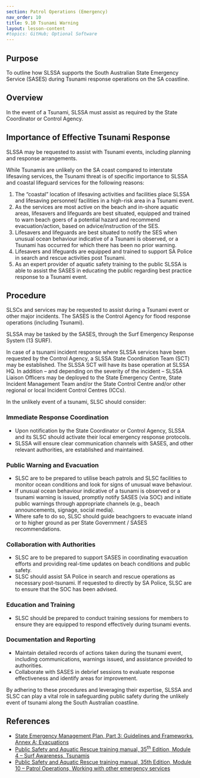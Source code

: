 ```yaml
---
section: Patrol Operations (Emergency)
nav_order: 10
title: 9.10 Tsunami Warning
layout: lesson-content
#topics: GitHub; Optional Software
---
```


## Purpose

To outline how SLSSA supports the South Australian State Emergency Service (SASES) during Tsunami response operations on the SA coastline.

## Overview

In the event of a Tsunami, SLSSA must assist as required by the State Coordinator or Control Agency.

## Importance of Effective Tsunami Response

SLSSA may be requested to assist with Tsunami events, including planning and response arrangements.

While Tsunamis are unlikely on the SA coast compared to interstate lifesaving services, the Tsunami threat is of specific importance to SLSSA and coastal lifeguard services for the following reasons:

1. The “coastal” location of lifesaving activities and facilities place SLSSA and lifesaving personnel/ facilities in a high-risk area in a Tsunami event.
2. As the services are most active on the beach and in-shore aquatic areas, lifesavers and lifeguards are best situated, equipped and trained to warn beach goers of a potential hazard and recommend evacuation/action, based on advice/instruction of the SES.
3. Lifesavers and lifeguards are best situated to notify the SES when unusual ocean behaviour indicative of a Tsunami is observed, or a Tsunami has occurred for which there has been no prior warning.
4. Lifesavers and lifeguards are equipped and trained to support SA Police in search and rescue activities post Tsunami.
5. As an expert provider of aquatic safety training to the public SLSSA is able to assist the SASES in educating the public regarding best practice response to a Tsunami event.

## Procedure

SLSCs and services may be requested to assist during a Tsunami event or other major incidents. The SASES is the Control Agency for flood response operations (including Tsunami).

SLSSA may be tasked by the SASES, through the Surf Emergency Response System (13 SURF).

In case of a tsunami incident response where SLSSA services have been requested by the Control Agency, a SLSSA State Coordination Team (SCT) may be established. The SLSSA SCT will have its base operation at SLSSA HQ. In addition – and depending on the severity of the incident – SLSSA Liaison Officers may be deployed to the State Emergency Centre, State Incident Management Team and/or the State Control Centre and/or other regional or local Incident Control Centres (ICCs).

In the unlikely event of a tsunami, SLSC should consider:

### Immediate Response Coordination

- Upon notification by the State Coordinator or Control Agency, SLSSA and its SLSC should activate their local emergency response protocols.
- SLSSA will ensure clear communication channels with SASES, and other relevant authorities, are established and maintained.

### Public Warning and Evacuation

- SLSC are to be prepared to utilise beach patrols and SLSC facilities to monitor ocean conditions and look for signs of unusual wave behaviour.
- If unusual ocean behaviour indicative of a tsunami is observed or a tsunami warning is issued, promptly notify SASES (via SOC) and initiate public warnings through appropriate channels (e.g., beach announcements, signage, social media).
- Where safe to do so, SLSC should guide beachgoers to evacuate inland or to higher ground as per State Government / SASES recommendations.

### Collaboration with Authorities

- SLSC are to be prepared to support SASES in coordinating evacuation efforts and providing real-time updates on beach conditions and public safety.
- SLSC should assist SA Police in search and rescue operations as necessary post-tsunami. If requested to directly by SA Police, SLSC are to ensure that the SOC has been advised.

### Education and Training

- SLSC should be prepared to conduct training sessions for members to ensure they are equipped to respond effectively during tsunami events.

### Documentation and Reporting

- Maintain detailed records of actions taken during the tsunami event, including communications, warnings issued, and assistance provided to authorities.
- Collaborate with SASES in debrief sessions to evaluate response effectiveness and identify areas for improvement.

By adhering to these procedures and leveraging their expertise, SLSSA and SLSC can play a vital role in safeguarding public safety during the unlikely event of tsunami along the South Australian coastline.

## References

- [State Emergency Management Plan, Part 3: Guidelines and Frameworks, Annex A: Evacuations](https://www.dpc.sa.gov.au/responsibilities/security-emergency-and-recovery-management/state-emergency-management-plan/SEMP-Part-3-Associated-Plans.pdf)
- [Public Safety and Aquatic Rescue training manual, 35<sup>th</sup> Edition, Module 4 – Surf Awareness, Tsunamis](https://members.sls.com.au/members/document_library/1/media/8571)
- [Public Safety and Aquatic Rescue training manual, 35th Edition, Module 10 – Patrol Operations, Working with other emergency services](https://members.sls.com.au/members/document_library/1/media/8571)